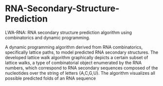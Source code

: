# RNA-Secondary-Structure-Prediction
LWA-RNA:
RNA secondary structure prediction algorithm using combinatorics and dynamic programming.

A dynamic programming algorithm derived from RNA combinatorics, specifically lattice paths, to model predicted RNA secondary structures. The developed lattice walk algorithm graphically depicts a certain subset of lattice walks, a type of combinatorial object enumerated by the RNA numbers, which correspond to RNA secondary sequences composed of the nucleotides over the string of letters \{A,C,G,U\}. The algorithm visualizes all possible predicted folds of an RNA sequence
